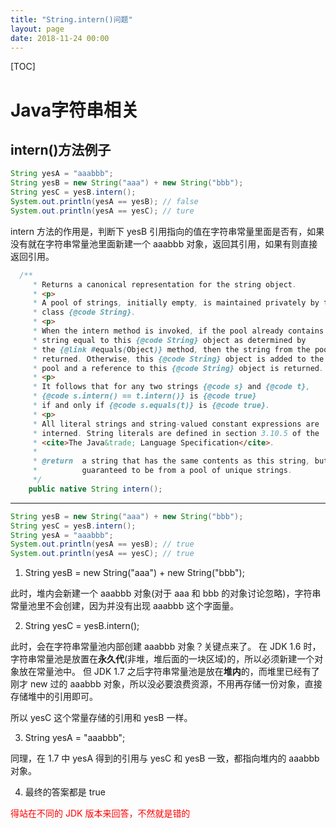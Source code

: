 ```yaml
---
title: "String.intern()问题"
layout: page
date: 2018-11-24 00:00
---
```


[TOC]

# Java字符串相关

## intern()方法例子

```java
String yesA = "aaabbb";
String yesB = new String("aaa") + new String("bbb");
String yesC = yesB.intern();
System.out.println(yesA == yesB); // false
System.out.println(yesA == yesC); // ture
```

intern 方法的作用是，判断下 yesB 引用指向的值在字符串常量里面是否有，如果没有就在字符串常量池里面新建一个 aaabbb 对象，返回其引用，如果有则直接返回引用。

```java
  /**
     * Returns a canonical representation for the string object.
     * <p>
     * A pool of strings, initially empty, is maintained privately by the
     * class {@code String}.
     * <p>
     * When the intern method is invoked, if the pool already contains a
     * string equal to this {@code String} object as determined by
     * the {@link #equals(Object)} method, then the string from the pool is
     * returned. Otherwise, this {@code String} object is added to the
     * pool and a reference to this {@code String} object is returned.
     * <p>
     * It follows that for any two strings {@code s} and {@code t},
     * {@code s.intern() == t.intern()} is {@code true}
     * if and only if {@code s.equals(t)} is {@code true}.
     * <p>
     * All literal strings and string-valued constant expressions are
     * interned. String literals are defined in section 3.10.5 of the
     * <cite>The Java&trade; Language Specification</cite>.
     *
     * @return  a string that has the same contents as this string, but is
     *          guaranteed to be from a pool of unique strings.
     */
    public native String intern();
```

----

```java
String yesB = new String("aaa") + new String("bbb");
String yesC = yesB.intern();
String yesA = "aaabbb"; 
System.out.println(yesA == yesB); // true
System.out.println(yesA == yesC); // true
```

1. String yesB = new String("aaa") + new String("bbb");

此时，堆内会新建一个 aaabbb 对象(对于 aaa 和 bbb 的对象讨论忽略)，字符串常量池里不会创建，因为并没有出现 aaabbb 这个字面量。

2. String yesC = yesB.intern();

此时，会在字符串常量池内部创建 aaabbb 对象？关键点来了。
在 JDK 1.6 时，字符串常量池是放置在**永久代**(非堆，堆后面的一块区域)的，所以必须新建一个对象放在常量池中。
但 JDK 1.7 之后字符串常量池是放在**堆内**的，而堆里已经有了刚才 new 过的 aaabbb 对象，所以没必要浪费资源，不用再存储一份对象，直接存储堆中的引用即可。

所以 yesC 这个常量存储的引用和 yesB 一样。

3. String yesA = "aaabbb";

同理，在 1.7 中 yesA 得到的引用与 yesC 和 yesB 一致，都指向堆内的 aaabbb 对象。

4. 最终的答案都是 true

<font color='red'>得站在不同的 JDK 版本来回答，不然就是错的<font>
